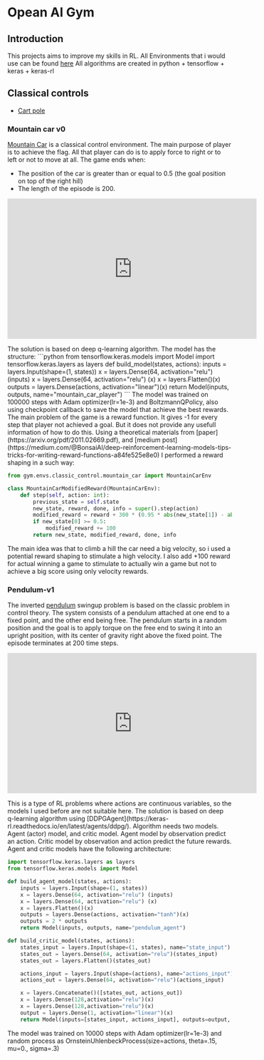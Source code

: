 # Opean AI Gym
## Introduction
This projects aims to improve my skills in RL. All Environments that i would use can be found [here](https://www.gymlibrary.ml/)
All algorithms are created in python + tensorflow + keras + keras-rl

## Classical controls
<ul>
    <li><a href="classical_controls/cart_pole">Cart pole</a></li>
</ul>

### Mountain car v0
[Mountain Car](https://www.gymlibrary.ml/environments/classic_control/mountain_car/) is a classical control environment. 
The main purpose of player is to achieve the flag. All that player can do is to apply force to 
right or to left or not to move at all.
The game ends when:
<ul>
 <li>The position of the car is greater than or equal to 0.5 (the goal position on top of the right hill)</li>
 <li>The length of the episode is 200.</li>
</ul>
<p align="center">
<iframe width="560" height="315" src="https://www.youtube.com/embed/9ZyPZ-KfGF8" title="YouTube video player" frameborder="0" allow="accelerometer; autoplay; clipboard-write; encrypted-media; gyroscope; picture-in-picture" allowfullscreen></iframe>
</p>
The solution is based on deep q-learning algorithm. The model has the structure:
```python
from tensorflow.keras.models import Model
import tensorflow.keras.layers as layers
def build_model(states, actions):
    inputs = layers.Input(shape=(1, states))
    x = layers.Dense(64, activation="relu") (inputs)
    x = layers.Dense(64, activation="relu") (x)
    x = layers.Flatten()(x)
    outputs = layers.Dense(actions, activation="linear")(x)
    return Model(inputs, outputs, name="mountain_car_player")
```
The model was trained on 100000 steps with Adam optimizer(lr=1e-3) and BoltzmannQPolicy, also using checkpoint callback
to save the model that achieve the best rewards. The main problem of the game is a reward function. It gives -1 for 
every step that player not achieved a goal. But it does not provide any usefull information of how to do this. Using a theoretical
materials from [paper](https://arxiv.org/pdf/2011.02669.pdf), and [medium post](https://medium.com/@BonsaiAI/deep-reinforcement-learning-models-tips-tricks-for-writing-reward-functions-a84fe525e8e0)
I performed a reward shaping in a such way:

```python
from gym.envs.classic_control.mountain_car import MountainCarEnv

class MountainCarModifiedReward(MountainCarEnv):
    def step(self, action: int):
        previous_state = self.state
        new_state, reward, done, info = super().step(action)
        modified_reward = reward + 300 * (0.95 * abs(new_state[1]) - abs(previous_state[1]))
        if new_state[0] >= 0.5:
            modified_reward += 100
        return new_state, modified_reward, done, info
```

The main idea was that to climb a hill the car need a big velocity, so i used a potential reward shaping 
to stimulate a high velocity. I also add +100 reward for actual winning a game to stimulate to actually win 
a game but not to achieve a big score using only velocity rewards.

### Pendulum-v1
The inverted [pendulum](https://www.gymlibrary.ml/environments/classic_control/pendulum/) swingup problem 
is based on the classic problem in control theory. 
The system consists of a pendulum attached at one end to a fixed point, and the other end being free.
The pendulum starts in a random position and the goal is to apply torque on the free end to swing it into an 
upright position, with its center of gravity right above the fixed point.
The episode terminates at 200 time steps.
<p align="center">
    <iframe width="560" height="315" src="https://www.youtube.com/embed/1kgrQNWCbEE" title="YouTube video player" frameborder="0" allow="accelerometer; autoplay; clipboard-write; encrypted-media; gyroscope; picture-in-picture" allowfullscreen></iframe>
</p>
This is a type of RL problems where actions are continuous variables, 
so the models I used before are not suitable here. The solution is based on deep q-learning algorithm using 
[DDPGAgent](https://keras-rl.readthedocs.io/en/latest/agents/ddpg/). Algorithm needs two models. 
Agent (actor) model, and critic model. Agent model by observation predict an action. Critic model by 
observation and action predict the future rewards. Agent and critic models have the following architecture:

```python
import tensorflow.keras.layers as layers
from tensorflow.keras.models import Model

def build_agent_model(states, actions):
    inputs = layers.Input(shape=(1, states))
    x = layers.Dense(64, activation="relu") (inputs)
    x = layers.Dense(64, activation="relu") (x)
    x = layers.Flatten()(x)
    outputs = layers.Dense(actions, activation="tanh")(x)
    outputs = 2 * outputs
    return Model(inputs, outputs, name="pendulum_agent")

def build_critic_model(states, actions):
    states_input = layers.Input(shape=(1, states), name="state_input")
    states_out = layers.Dense(64, activation="relu")(states_input)
    states_out = layers.Flatten()(states_out)

    actions_input = layers.Input(shape=(actions), name="actions_input")
    actions_out = layers.Dense(64, activation="relu")(actions_input)

    x = layers.Concatenate()([states_out, actions_out])
    x = layers.Dense(128,activation="relu")(x)
    x = layers.Dense(128,activation="relu")(x)
    output = layers.Dense(1, activation="linear")(x)
    return Model(inputs=[states_input, actions_input], outputs=output, name="pendulum_critic"), actions_input
```
The model was trained on 10000 steps with Adam optimizer(lr=1e-3) and random process 
as OrnsteinUhlenbeckProcess(size=actions, theta=.15, mu=0., sigma=.3)